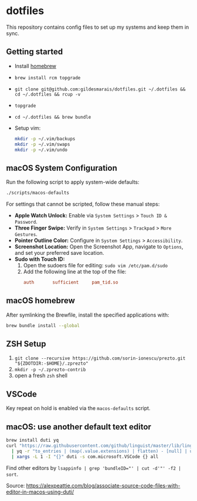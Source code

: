 # dotfiles

This repository contains config files to set up my systems and keep them in sync.

## Getting started

- Install [homebrew](https://brew.sh/)
- `brew install rcm topgrade`
- `git clone git@github.com:gildesmarais/dotfiles.git ~/.dotfiles && cd ~/.dotfiles && rcup -v`
- `topgrade`
- `cd ~/.dotfiles && brew bundle`
- Setup vim:

  ```sh
  mkdir -p ~/.vim/backups
  mkdir -p ~/.vim/swaps
  mkdir -p ~/.vim/undo
  ```

## macOS System Configuration

Run the following script to apply system-wide defaults:

```sh
./scripts/macos-defaults
```

For settings that cannot be scripted, follow these manual steps:

- **Apple Watch Unlock:** Enable via `System Settings` > `Touch ID & Password`.
- **Three Finger Swipe:** Verify in `System Settings` > `Trackpad` > `More Gestures`.
- **Pointer Outline Color:** Configure in `System Settings` > `Accessibility`.
- **Screenshot Location:** Open the Screenshot App, navigate to `Options`, and set your preferred save location.
- **Sudo with Touch ID:**
  1.  Open the sudoers file for editing: `sudo vim /etc/pam.d/sudo`
  2.  Add the following line at the top of the file:
      ```ini
      auth       sufficient     pam_tid.so
      ```

## macOS homebrew

After symlinking the Brewfile, install the specified applications with:

```sh
brew bundle install --global
```

## ZSH Setup

1. `git clone --recursive https://github.com/sorin-ionescu/prezto.git "${ZDOTDIR:-$HOME}/.zprezto"`
2. `mkdir -p ~/.zprezto-contrib`
3. open a fresh `zsh` shell

## VSCode

Key repeat on hold is enabled via the `macos-defaults` script.

## macOS: use another default text editor

```sh
brew install duti yq
curl "https://raw.githubusercontent.com/github/linguist/master/lib/linguist/languages.yml" \
  | yq -r "to_entries | (map(.value.extensions) | flatten) - [null] | unique | .[]" \
  | xargs -L 1 -I "{}" duti -s com.microsoft.VSCode {} all
```

Find other editors by `lsappinfo | grep 'bundleID="' | cut -d'"' -f2 | sort`.

Source: <https://alexpeattie.com/blog/associate-source-code-files-with-editor-in-macos-using-duti/>
